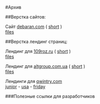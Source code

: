 #Архив

##Верстка сайтов:

Сайт [debaran.com](https://sv-m.github.io/archive/debaran.com/) ( [short](https://tinyurl.com/9xbpn83c) )<br>
[files](/archive/debaran.com) 


##Верстка лендинг страниц:

Лендинг для 
[109roz.ru](https://sv-m.github.io/archive/109roz.ru/) ( [short](https://tinyurl.com/yc7cr62r) ) <br>
[files](/archive/109roz.ru)

Лендинг для [altgroup.com.ua](https://sv-m.github.io/archive/altgroup.com.ua/) ( [short](https://tinyurl.com/auh87nzj) ) <br>
[files](/archive/altgroup.com.ua)

Лендинги для [qwintry.com](archive/qwintry.com)  <br>
[junior](https://sv-m.github.io/archive/qwintry.com/001/) -
[usa](https://sv-m.github.io/archive/qwintry.com/002/)  -
[friday](https://sv-m.github.io/archive/qwintry.com/003/) 


###Полезные ссылки для разработчиков

